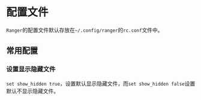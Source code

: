 # 配置文件

`Ranger`的配置文件默认存放在`~/.config/ranger`的`rc.conf`文件中。

## 常用配置

### 设置显示隐藏文件

`set show_hidden true`，设置默认显示隐藏文件，而`set show_hidden false`设置默认不显示隐藏文件。
